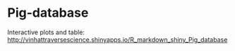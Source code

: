 # Pig-database
Interactive plots and table:
http://vinhattraversescience.shinyapps.io/R_markdown_shiny_Pig_database
